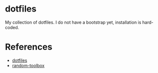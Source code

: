 # dotfiles

My collection of dotfiles. I do not have a bootstrap yet, installation is hard-coded.

# References

- [dotfiles](https://dotfiles.github.io/)
- [random-toolbox](https://github.com/johnlane/random-toolbox)
